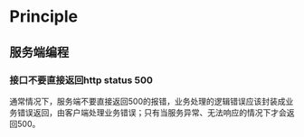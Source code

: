 # Principle

## 服务端编程

### 接口不要直接返回http status 500

通常情况下，服务端不要直接返回500的报错，业务处理的逻辑错误应该封装成业务错误返回，由客户端处理业务错误；只有当服务异常、无法响应的情况下才会返回500。




